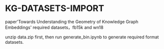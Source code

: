 # KG-DATASETS-IMPORT
paper'Towards Understanding the Geometry of Knowledge Graph Embeddings' required datasets，fb15k and wn18

unzip data.zip first,
then run generate_bin.ipynb to generate required format datasets.